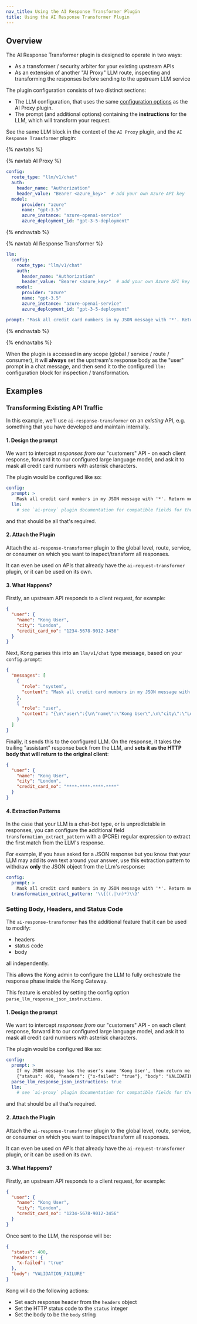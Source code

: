 ```yaml
---
nav_title: Using the AI Response Transformer Plugin
title: Using the AI Response Transformer Plugin
---
```


## Overview

The AI Response Transformer plugin is designed to operate in two ways:

* As a transformer / security arbiter for your existing upstream APIs
* As an extension of another "AI Proxy" LLM route, inspecting and transforming the responses before sending to the upstream LLM service

The plugin configuration consists of two distinct sections:

* The LLM configuration, that uses the same [configuration options](/hub/kong-inc/ai-proxy/configuration/) as the AI Proxy plugin.
* The prompt (and additional options) containing the **instructions** for the LLM, which will transform your request.

See the same LLM block in the context of the `AI Proxy` plugin, and the `AI Response Transformer` plugin:

{% navtabs %}

{% navtab AI Proxy %}

```yaml
config:
  route_type: "llm/v1/chat"
  auth:
    header_name: "Authorization"
    header_value: "Bearer <azure_key>"  # add your own Azure API key
  model:
      provider: "azure"
      name: "gpt-3.5"
      azure_instance: "azure-openai-service"
      azure_deployment_id: "gpt-3-5-deployment"
```

{% endnavtab %}

{% navtab AI Response Transformer %}

```yaml
llm:
  config:
    route_type: "llm/v1/chat"
    auth:
      header_name: "Authorization"
      header_value: "Bearer <azure_key>"  # add your own Azure API key
    model:
      provider: "azure"
      name: "gpt-3.5"
      azure_instance: "azure-openai-service"
      azure_deployment_id: "gpt-3-5-deployment"

prompt: "Mask all credit card numbers in my JSON message with '*'. Return me ONLY the resulting JSON."
```

{% endnavtab %}

{% endnavtabs %}

When the plugin is accessed in any scope (global / service / route / consumer), it will **always** set the upstream's response
body as the "user" prompt in a chat message, and then send it to the configured `llm:` configuration block for inspection / transformation.

## Examples

### Transforming Existing API Traffic

In this example, we'll use `ai-response-transformer` on an *existing* API, e.g. something that you have developed and maintain internally.

#### 1. Design the prompt

We want to intercept *responses from* our "customers" API - on each client response, forward it to our configured large language model, and ask
it to mask all credit card numbers with asterisk characters.

The plugin would be configured like so:

```yaml
config:
  prompt: >
    Mask all credit card numbers in my JSON message with '*'. Return me ONLY the resulting JSON.
  llm:
    # see `ai-proxy` plugin documentation for compatible fields for the "llm" block
```

and that should be all that's required.

#### 2. Attach the Plugin

Attach the `ai-response-transformer` plugin to the global level, route, service, or consumer on which you want to inspect/transform all responses.

It can even be used on APIs that already have the `ai-request-transformer` plugin, or it can be used on its own.

#### 3. What Happens?

Firstly, an upstream API responds to a client request, for example:

```json
{
  "user": {
    "name": "Kong User",
    "city": "London",
    "credit_card_no": "1234-5678-9012-3456"
  }
}
```

Next, Kong parses this into an `llm/v1/chat` type message, based on your `config.prompt`:

```json
{
  "messages": [
    {
      "role": "system",
      "content": "Mask all credit card numbers in my JSON message with '*'. Return me ONLY the resulting JSON."
    },
    {
      "role": "user",
      "content": "{\n\"user\":{\n\"name\":\"Kong User\",\n\"city\":\"London\"\n\"credit_card_no\":\"1234-5678-9012-3456\"}\n}"
    }
  ]
}
```

Finally, it sends this to the configured LLM. On the response, it takes the trailing "assistant" response back from the LLM, and
**sets it as the HTTP body that will return to the original client**:

```json
{
  "user": {
    "name": "Kong User",
    "city": "London",
    "credit_card_no": "****-****-****-****"
  }
}
```

#### 4. Extraction Patterns

In the case that your LLM is a chat-bot type, or is unpredictable in responses, you can configure the additional field `transformation_extract_pattern`
with a (PCRE) regular expression to extract the first match from the LLM's response.

For example, if you have asked for a JSON response but you know that your LLM may add its own text around your answer, use this extraction pattern to
withdraw **only** the JSON object from the LLm's response:

```yaml
config:
  prompt: >
    Mask all credit card numbers in my JSON message with '*'. Return me ONLY the resulting JSON.
  transformation_extract_pattern: '\\{((.|\n)*)\\}'
```

### Setting Body, Headers, and Status Code

The `ai-response-transformer` has the additional feature that it can be used to modify:

* headers
* status code
* body

all independently.

This allows the Kong admin to configure the LLM to fully orchestrate the response phase inside the Kong Gateway.

This feature is enabled by setting the config option `parse_llm_response_json_instructions`.

#### 1. Design the prompt

We want to intercept *responses from* our "customers" API - on each client response, forward it to our configured large language model, and ask
it to mask all credit card numbers with asterisk characters.

The plugin would be configured like so:

```yaml
config:
  prompt: >
    If my JSON message has the user's name 'Kong User', then return me this exact JSON message: 
    {"status": 400, "headers": {"x-failed": "true"}, "body": "VALIDATION_FAILURE"}
  parse_llm_response_json_instructions: true
  llm:
    # see `ai-proxy` plugin documentation for compatible fields for the "llm" block
```

and that should be all that's required.

#### 2. Attach the Plugin

Attach the `ai-response-transformer` plugin to the global level, route, service, or consumer on which you want to inspect/transform all responses.

It can even be used on APIs that already have the `ai-request-transformer` plugin, or it can be used on its own.

#### 3. What Happens?

Firstly, an upstream API responds to a client request, for example:

```json
{
  "user": {
    "name": "Kong User",
    "city": "London",
    "credit_card_no": "1234-5678-9012-3456"
  }
}
```

Once sent to the LLM, the response will be:

```json
{
  "status": 400,
  "headers": {
    "x-failed": "true"
  },
  "body": "VALIDATION_FAILURE"
}
```

Kong will do the following actions:

* Set each response header from the `headers` object
* Set the HTTP status code to the `status` integer
* Set the body to be the `body` string
